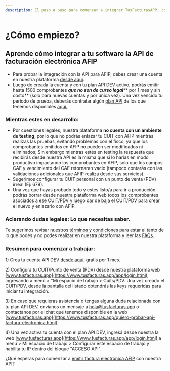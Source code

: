 ```yaml
---
description: El paso a paso para comenzar a integrar TusFacturasAPP, con tu plataforma.
---
```


# ¿Cómo empiezo?

## Aprende cómo integrar a tu software la API de facturación electrónica AFIP

* Para probar la integración con la API para AFIP, debes crear una cuenta en nuestra plataforma [desde aquí](https://www.tusfacturas.app/quiero-probar-api-factura-electronica.html).
* Luego de creada la cuenta y con tu plan API DEV activo, podrás emitir hasta 1500 comprobantes _**que no son de curso legal**_** por 1 mes y sin costo** (solo para nuevas cuentas y por única vez). Una vez vencido tu período de prueba, deberás contratar algún [plan API](https://www.tusfacturas.app/tarifas-tusfacturas-planes-api-factura-electronica.html) de los que tenemos disponibles [aquí.](https://www.tusfacturas.app/tarifas-tusfacturas-planes-api-factura-electronica.html)

### Mientras estes en desarrollo:

* Por cuestiones legales, nuestra plataforma **no cuenta con un ambiente de testing**, por lo que no podrás enlazar tu CUIT con AFIP mientras realizas las pruebas, evitando problemas con el fisco, ya que los comprobantes emitidos en AFIP no pueden ser modificados ni eliminados; Sin embargo mientras estés en testing la respuesta que recibirás desde nuestra API es la misma que si lo harías en modo productivo impactando los comprobantes en AFIP, solo que los campos CAE y vencimiento del CAE retornaran vacio (tampoco contarás con las validaciones adicionales que AFIP realiza desde sus servicios).
* Sugerimos configurar tu CUIT personal con un punto de venta (PDV) irreal (Ej: 679).&#x20;
* Una vez que hayas probado todo y estes listo/a para ir a producción, podrás borrar desde nuestra plataforma web todos los comprobantes asociados a ese CUIT/PDV y luego dar de baja el CUIT/PDV para crear el nuevo y enlazarlo con AFIP.

### Aclarando dudas legales: Lo que necesitas saber.

Te sugerimos revisar nuestros [términos y condiciones](https://www.tusfacturas.app/terminos-y-condiciones.html) para estar al tanto de lo que podés y no podes realizar en nuestra plataforma y leer las [FAQs](faqs-or-preguntas-frecuentes.md).



### **Resumen para comenzar a trabajar:**

1\) Crea tu cuenta API DEV [desde aquí](https://www.tusfacturas.app/quiero-probar-api-factura-electronica.html), gratis por 1 mes.

2\) Configura tu CUIT/Punto de venta (PDV) desde nuestra plataforma web [www.tusfacturas.app](https://www.tusfacturas.app/app/login.html), ingresando a  menú > "Mi espacio de trabajo > Cuits/PDV.  Una vez creado el CUIT/PDV, desde la pantalla del listado obtendrás las keys requeridas para iniciar tu integración.

3\) En caso que requieras asistencia o tengas alguna duda relacionada con tu plan API DEV,  envíanos un mensaje a hola@tusfacturas.app o contactanos por el chat que tenemos disponible en la web [www.tusfacturas.app](https://www.tusfacturas.app/quiero-probar-api-factura-electronica.html).

4\) Una vez activa tu cuenta con el plan API DEV, ingresá desde nuestra la web [www.tusfacturas.app](https://www.tusfacturas.app/app/login.html) a  menú > Mi espacio de trabajo > Configurar éste espacio de trabajo y habilita tu IP dentro del bloque "ACCESO API".

¿Qué esperas para comenzar a [emitir factura electrónica AFIP](https://www.tusfacturas.app/como-empezamos-a-hacer-facturas-electronicas.html) con nuestra API?
